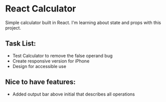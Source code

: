 # React Calculator

Simple calculator built in React. I'm learning about state and props with this project. 

## Task List:  
- Test Calculator to remove the false operand bug 
- Create responsive version for iPhone
- Design for accessible use

## Nice to have features: 
- Added output bar above initial that describes all operations 